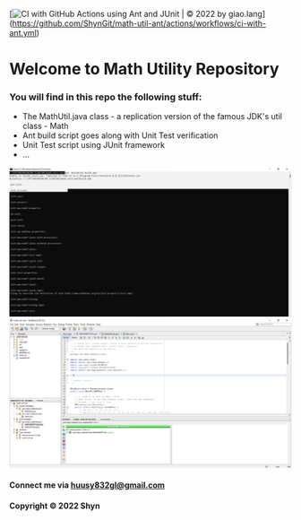 [![CI with GitHub Actions using Ant and JUnit | © 2022 by giao.lang](https://github.com/ShynGit/math-util-ant/actions/workflows/ci-with-ant.yml/badge.svg)] (https://github.com/ShynGit/math-util-ant/actions/workflows/ci-with-ant.yml)
# Welcome to Math Utility Repository

### You will find in this repo the following stuff:

* The MathUtil.java class - a replication version of the famous JDK's util class - Math
* Ant build script goes along with Unit Test verification
* Unit Test script using JUnit framework
* ...

![Build process with Ant](https://github.com/ShynGit/math-util-ant/blob/main/screenshots/build-process-with-ant.png)
![Unit test with DDT](https://github.com/ShynGit/math-util-ant/blob/main/screenshots/unit-test-with-ddt.png)

#### Connect me via huusy832gl@gmail.com

#### Copyright &#169; 2022 Shyn